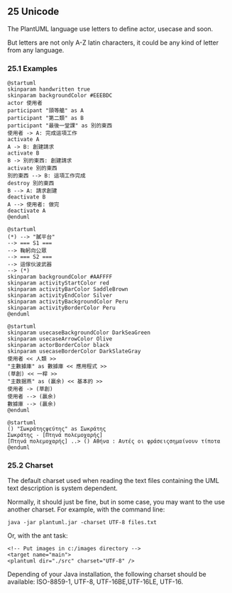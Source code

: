 ## 25 Unicode

The PlantUML language use letters to define actor, usecase and soon.

But letters are not only A-Z latin characters, it could be any kind of letter from any language.

### 25.1 Examples

```plantuml {hide=false}
@startuml
skinparam handwritten true
skinparam backgroundColor #EEEBDC
actor 使用者
participant "頭等艙" as A
participant "第二類" as B
participant "最後一堂課" as 別的東西
使用者 -> A: 完成這項工作
activate A
A -> B: 創建請求
activate B
B -> 別的東西: 創建請求
activate 別的東西
別的東西 --> B: 這項工作完成
destroy 別的東西
B --> A: 請求創建
deactivate B
A --> 使用者: 做完
deactivate A
@enduml
```

```plantuml {hide=false}
@startuml
(*) --> "膩平台"
--> === S1 ===
--> 鞠躬向公眾
--> === S2 ===
--> 這傢伙波武器
--> (*)
skinparam backgroundColor #AAFFFF
skinparam activityStartColor red
skinparam activityBarColor SaddleBrown
skinparam activityEndColor Silver
skinparam activityBackgroundColor Peru
skinparam activityBorderColor Peru
@enduml
```

```plantuml {hide=false}
@startuml
skinparam usecaseBackgroundColor DarkSeaGreen
skinparam usecaseArrowColor Olive
skinparam actorBorderColor black
skinparam usecaseBorderColor DarkSlateGray
使用者 << 人類 >>
"主數據庫" as 數據庫 << 應用程式 >>
(草創) << 一桿 >>
"主数据燕" as (贏余) << 基本的 >>
使用者 -> (草創)
使用者 --> (贏余)
數據庫 --> (贏余)
@enduml
```

```plantuml {hide=false}
@startuml
() "Σωκράτηςψεύτης" as Σωκράτης
Σωκράτης - [Πτηνά πολεμοχαρής]
[Πτηνά πολεμοχαρής] ..> () Αθήνα : Αυτές οι φράσειςσημαίνουν τίποτα
@enduml
```

### 25.2 Charset


The default charset used when reading the text files containing the UML text description is system dependent.

Normally, it should just be fine, but in some case, you may want to the use another charset. For example, with the command line:
```
java -jar plantuml.jar -charset UTF-8 files.txt
```
Or, with the ant task:
```
<!-- Put images in c:/images directory -->
<target name="main">
<plantuml dir="./src" charset="UTF-8" />
```
Depending of your Java installation, the following charset should be available: ISO-8859-1, UTF-8, UTF-16BE,UTF-16LE, UTF-16.
